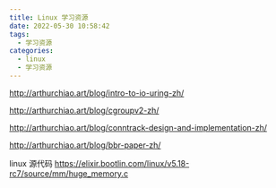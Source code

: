 ```yaml
---
title: Linux 学习资源 
date: 2022-05-30 10:58:42
tags:
  - 学习资源
categories: 
  - linux
  - 学习资源
---
```


<p></p>
<!-- more -->

http://arthurchiao.art/blog/intro-to-io-uring-zh/

http://arthurchiao.art/blog/cgroupv2-zh/

http://arthurchiao.art/blog/conntrack-design-and-implementation-zh/

http://arthurchiao.art/blog/bbr-paper-zh/


linux 源代码
https://elixir.bootlin.com/linux/v5.18-rc7/source/mm/huge_memory.c
